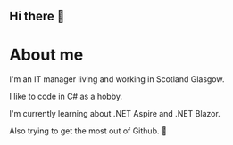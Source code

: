 ## Hi there 👋
# About me

I'm an IT manager living and working in Scotland Glasgow.

I like to code in C# as a hobby.

I'm currently learning about .NET Aspire and .NET Blazor.

Also trying to get the most out of Github. 🤔
